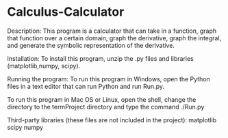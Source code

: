 # Calculus-Calculator

Description:
This program is a calculator that can take in a function, graph that function
over a certain domain, graph the derivative, graph the integral, and generate
the symbolic representation of the derivative.

Installation:
To install this program, unzip the .py files and libraries (matplotlib,numpy,
scipy).

Running the program:
To run this program in Windows, open the Python files in a text editor that can
run Python and run Run.py.

To run this program in Mac OS or Linux, open the shell, change the directory to
the termProject directory and type the command ./Run.py

Third-party libraries (these files are not included in the project):
matplotlib
scipy
numpy
